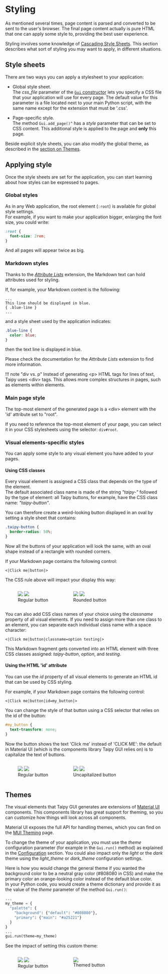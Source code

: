 # Styling

As mentioned several times, page content is parsed and converted to be sent
to the user's browser. The final page content actually is pure HTML that one can apply
some style to, providing the best user experience.

Styling involves some knowledge of [Cascading Style Sheets](https://www.w3.org/Style/CSS/).
This section describes what sort of styling you may want to apply, in different situations.

## Style sheets

There are two ways you can apply a stylesheet to your application:

- Global style sheet.<br/>
  The _css_file_ parameter of the [`Gui` constructor](Gui.__init__()^) lets you
  specify a CSS file that your application will use for every page. The default value
  for this parameter is a file located next to your main Python script, with the
  same name except for the extension that must be '.css'.

- Page-specific style.<br/>
  The method `Gui.add_page()^` has a _style_ parameter that can be set to CSS content.
  This additional style is applied to the page and **only** this page.

Beside explicit style sheets, you can also modify the global theme, as
described in the [section on Themes](#themes).

## Applying style

Once the style sheets are set for the application, you can start learning about
how styles can be expressed to pages.

### Global styles

As in any Web application, the root element (`:root`) is available for global
style settings.<br/>
For example, if you want to make your application bigger, enlarging the
font size, you could write:
```css
:root {
  font-size: 2rem;
}
```
And all pages will appear twice as big.


### Markdown styles

Thanks to the [_Attribute Lists_](https://python-markdown.github.io/extensions/attr_list/)
extension, the Markdown text can hold attributes used for styling.

If, for example, your Markdown content is the following:
```
...
This line should be displayed in blue.
{ .blue-line }
...
```

and a style sheet used by the application indicates:
```css
.blue-line {
  color: blue;
}
```
then the text line is displayed in blue.

Please check the documentation for the _Attribute Lists_ extension to find
more information.

!!! note "div vs. p"
    Instead of generating &lt;p&gt; HTML tags for lines of text, Taipy
    uses &lt;div&gt; tags. This allows more complex structures in pages,
    such as elements within elements.

### Main page style

The top-most element of the generated page is a &lt;div&gt; element with
the 'id' attribute set to "root".

If you need to reference the top-most element of your page, you 
can select it in your CSS stylesheets using the selector: `div#root`.

### Visual elements-specific styles

You can apply some style to any visual element you have added to
your pages.

#### Using CSS classes

Every visual element is assigned a CSS class that depends on the type
of the element.<br/>
The default associated class name is made of the string _"taipy-"_ followed
by the type of element: all Taipy buttons, for example, have the CSS
class name: _"taipy-button"_.

You can therefore create a weird-looking button displayed in an
oval by setting a style sheet that contains:
```css
.taipy-button {
  border-radius: 50%;
}
```
Now all the buttons of your application will look the same, with an oval
shape instead of a rectangle with rounded corners.

If your Markdown page contains the following control:
```
<|Click me|button|>
```

The CSS rule above will impact your display this way:

<div style="display: flex">
  <figure>
    <img src="../images/regular-button-d.png" class="visible-dark" />
    <img src="../images/regular-button-l.png" class="visible-light" />
    <figcaption>Regular button</figcaption>
    </figure>
  <figure>
    <img src="../images/rounded-button-d.png" class="visible-dark" />
    <img src="../images/rounded-button-l.png" class="visible-light" />
    <figcaption>Rounded button</figcaption>
    </figure>
  </div>

You can also add CSS class names of your choice using the _classname_
property of all visual elements. If you need to assign more than one
class to an element, you can separate each individual class name with
a space character:
```
<|Click me|button|classname=option testing|>
```
This Markdown fragment gets converted into an HTML element with three CSS classes
assigned: _taipy-button_, _option_, and _testing_.

#### Using the HTML 'id' attribute

You can use the _id_ property of all visual elements to generate an
HTML id that can be used by CSS styling.

For example, if your Markdown page contains the following control:

```
<|Click me|button|id=my_button|>
```

You can change the style of that button using a CSS selector that
relies on the id of the button:
```css
#my_button {
  text-transform: none;
}
```
Now the button shows the text 'Click me' instead of 'CLICK ME': the default
in Material UI (which is the components library Taipy GUI relies on) is to
capitalize the text of buttons.

<div style="display: flex">
  <figure>
    <img src="../images/regular-button-d.png" class="visible-dark" />
    <img src="../images/regular-button-l.png" class="visible-light" />
    <figcaption>Regular button</figcaption>
    </figure>
  <figure>
    <img src="../images/no-case-button-d.png" class="visible-dark" />
    <img src="../images/no-case-button-l.png" class="visible-light" />
    <figcaption>Uncapitalized button</figcaption>
    </figure>
  </div>


## Themes

The visual elements that Taipy GUI generates are extensions of
[Material UI](https://mui.com/) components. This components library has great
support for theming, so you can customize how things will look across all components.

Material UI exposes the full API for handling themes, which you can find
on the [MUI Theming](https://mui.com/customization/theming/) page.

To change the theme of your application, you must use the _theme_ configuration
parameter (for example in the `Gui.run()` method) as explained in the
[Configuration](configuration.md) section. You could also impact only the _light_
or the _dark_ theme using the _light_theme_ or _dark_theme_ configuration settings.

Here is how you would change the general theme if you wanted the background
color to be a neutral gray color (#808080 in CSS) and make the primary color
an orange-looking color instead of the default blue color.<br/>
In your Python code, you would create a theme dictionary and provide it as
the value of the _theme_ parameter of the method `Gui.run()`:

```py
...
my_theme = {
  "palette": {
    "background": {"default": "#808080"},
    "primary": {"main": "#a25221"}
  }
}
...
gui.run(theme=my_theme)
```

See the impact of setting this custom theme:

<div style="display: flex">
  <figure>
    <img src="../images/no-theme-d.png" class="visible-dark" />
    <img src="../images/no-theme-l.png" class="visible-light"/>
    <figcaption>Regular button</figcaption>
    </figure>
  <figure>
    <img src="../images/theme.png" />
    <figcaption>Themed button</figcaption>
    </figure>
  </div>


